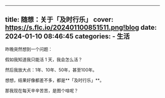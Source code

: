 ----
title: 随想：关于「及时行乐」
cover: https://s.flc.io/202401100851511.png!blog
date: 2024-01-10 08:46:45
categories: 
    - 生活
----

昨晚突然想到一个问题：

假如我知道我只能活 1 天，我会怎么活？

然后我放大点：1年、10年、50年，甚至100年。

想想，结果好像都差不多，都是**「及时行乐」**。

那我现在每天辛辛苦苦，是图个啥呢？
